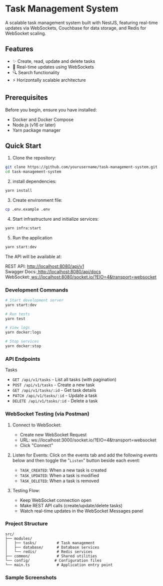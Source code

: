 # Task Management System

A scalable task management system built with NestJS, featuring real-time updates via WebSockets, Couchbase for data storage, and Redis for WebSocket scaling.

## Features

- ✨ Create, read, update and delete tasks
- 🔄 Real-time updates using WebSockets
- 🔍 Search functionality
- ⚡ Horizontally scalable architecture

<!-- - 📊 Task statistics and analytics
- 📝 Audit logging for all task changes -->



## Prerequisites

Before you begin, ensure you have installed:
- Docker and Docker Compose
- Node.js (v16 or later)
- Yarn package manager

## Quick Start

1. Clone the repository:

```bash
git clone https://github.com/yourusername/task-management-system.git
cd task-management-system
```

2. install dependencies:
```bash
yarn install
```

3. Create environment file:
```bash
cp .env.example .env
```

4. Start infrastructure and initialize services:
```bash
yarn infra:start
```

5. Run the application
```bash
yarn start:dev
```

The API will be available at:

REST API: [http://localhost:8080/api/v1](http://localhost:8080/) <br>
Swagger Docs:[ http://localhost:8080/api/docs](http://localhost:8080/api/docs) <br  >
WebSocket:[ ws://localhost:8080/socket.io/?EIO=4&transport=websocket]( ws://localhost:8080/socket.io/?EIO=4&transport=websocket)


<!-- 4. Build and start services:
```bash
yarn docker:build
yarn docker:setup
``` -->

### Development Commands
```bash
# Start development server
yarn start:dev

# Run tests
yarn test

# View logs
yarn docker:logs

# Stop services
yarn docker:stop
```

### API Endpoints
Tasks
   - `GET /api/v1/tasks` - List all tasks (with pagination)
   - `POST /api/v1/tasks` - Create a new task
   - `GET /api/v1/tasks/:id` - Get task details
   - `PATCH /api/v1/tasks/:id` - Update a task
   - `DELETE /api/v1/tasks/:id` - Delete a task


### WebSocket Testing (via Postman)
  1. Connect to WebSocket:
     - Create new WebSocket Request
     - URL: ws://localhost:3000/socket.io/?EIO=4&transport=websocket
     - Click "Connect"

  2. Listen for Events: Click on the events tab and add the following events below and then toggle the "`Listen`" button beside each event:
     - `TASK_CREATED`: When a new task is created
     - `TASK_UPDATED`: When a task is modified
     - `TASK_DELETED`: When a task is removed

  3. Testing Flow:
     - Keep WebSocket connection open
     - Make REST API calls (create/update/delete tasks)
     - Watch real-time updates in the WebSocket Messages panel

### Project Structure
```
src/
├── modules/
│   ├── tasks/         # Task management
│   ├── database/      # Database services
│   └── redis/         # Redis services
├── common/            # Shared utilities
└── config/           # Configuration files
└── main.ts            # Application entry point
```

### Sample Screenshots
